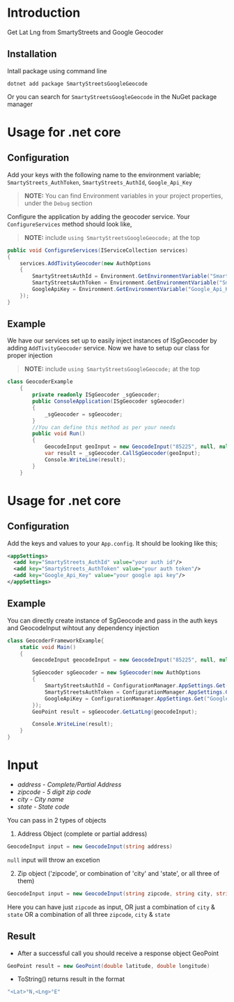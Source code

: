 # Introduction

Get Lat Lng from SmartyStreets and Google Geocoder

## Installation

Intall package using command line
```#!/bin/bash
dotnet add package SmartyStreetsGoogleGeocode
```

Or you can search for `SmartyStreetsGoogleGeocode` in the NuGet package manager

# Usage for .net core

## Configuration

Add your keys with the following name to the environment variable;
`SmartyStreets_AuthToken`,
`SmartyStreets_AuthId`,
`Google_Api_Key`
> **NOTE:** You can find Environment variables in your project properties, under the `Debug` section

Configure the application by adding the geocoder service. Your `ConfigureServices` method should look like,
> **NOTE:** include `using SmartyStreetsGoogleGeocode;` at the top

```csharp
public void ConfigureServices(IServiceCollection services)
{
    services.AddTivityGeocoder(new AuthOptions
    {
        SmartyStreetsAuthId = Environment.GetEnvironmentVariable("SmartyStreets_AuthId"),
        SmartyStreetsAuthToken = Environment.GetEnvironmentVariable("SmartyStreets_AuthToken"),
        GoogleApiKey = Environment.GetEnvironmentVariable("Google_Api_Key")
    });
}
```

## Example

We have our services set up to easily inject instances of ISgGeocoder by adding `AddTivityGeocoder` service. Now we have to setup our class for proper injection
> **NOTE:** include `using SmartyStreetsGoogleGeocode;` at the top

```csharp
class GeocoderExample
    {
        private readonly ISgGeocoder _sgGeocoder;
        public ConsoleApplication(ISgGeocoder sgGeocoder)
        {
            _sgGeocoder = sgGeocoder;
        }
        //You can define this method as per your needs
        public void Run()
        {
            GeocodeInput geoInput = new GeocodeInput("85225", null, null);
            var result = _sgGeocoder.CallSgGeocoder(geoInput);
            Console.WriteLine(result);
        }
    }
```

# Usage for .net core

## Configuration

Add the keys and values to your `App.config`. It should be looking like this;

```xml
<appSettings>  
  <add key="SmartyStreets_AuthId" value="your auth id"/>
  <add key="SmartyStreets_AuthToken" value="your auth token"/>
  <add key="Google_Api_Key" value="your google api key"/>
</appSettings>
```

## Example

You can directly create instance of SgGeocode and pass in the auth keys and GeocodeInput wihtout any dependency injection

```csharp
class GeocoderFrameworkExample{
    static void Main()
    {
        GeocodeInput geocodeInput = new GeocodeInput("85225", null, null);

        SgGeocoder sgGeocoder = new SgGeocoder(new AuthOptions
        {
            SmartyStreetsAuthId = ConfigurationManager.AppSettings.Get("SmartyStreets_AuthId"),
            SmartyStreetsAuthToken = ConfigurationManager.AppSettings.Get("SmartyStreets_AuthToken"),
            GoogleApiKey = ConfigurationManager.AppSettings.Get("Google_Api_Key"),
        });
        GeoPoint result = sgGeocoder.GetLatLng(geocodeInput);

        Console.WriteLine(result);
    }
}
```

# Input

- _address_ - _Complete/Partial Address_
- _zipcode_ - _5 digit zip code_
- _city_ - _City name_
- _state_ - _State code_

You can pass in 2 types of objects

1. Address Object (complete or partial address)

```csharp
GeocodeInput input = new GeocodeInput(string address)
```

`null` input will throw an excetion

2. Zip object ('zipcode', or combination of 'city' and 'state', or all three of them)

```csharp
GeocodeInput input = new GeocodeInput(string zipcode, string city, string state)
```

Here you can have just `zipcode` as input,
OR just a combination of `city` & `state`
OR a combination of all three `zipcode`, `city` & `state`

## Result

- After a successful call you should receive a response object GeoPoint

```csharp
GeoPoint result = new GeoPoint(double latitude, double longitude)
```

- ToString() returns result in the format

```csharp
"<Lat>°N,<Lng>°E"
```
